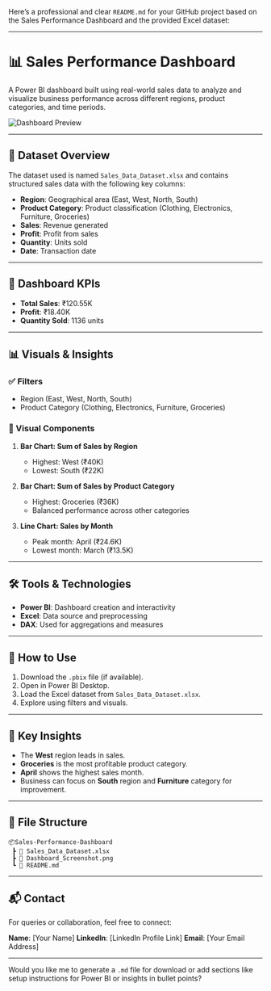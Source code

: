 Here’s a professional and clear `README.md` for your GitHub project based on the Sales Performance Dashboard and the provided Excel dataset:

---

# 📊 Sales Performance Dashboard

A Power BI dashboard built using real-world sales data to analyze and visualize business performance across different regions, product categories, and time periods.

![Dashboard Preview](b6fb1a97-22be-4648-952f-a13912eb96ec.png)

---

## 📁 Dataset Overview

The dataset used is named `Sales_Data_Dataset.xlsx` and contains structured sales data with the following key columns:

* **Region**: Geographical area (East, West, North, South)
* **Product Category**: Product classification (Clothing, Electronics, Furniture, Groceries)
* **Sales**: Revenue generated
* **Profit**: Profit from sales
* **Quantity**: Units sold
* **Date**: Transaction date

---

## 🎯 Dashboard KPIs

* **Total Sales**: ₹120.55K
* **Profit**: ₹18.40K
* **Quantity Sold**: 1136 units

---

## 📊 Visuals & Insights

### ✅ Filters

* Region (East, West, North, South)
* Product Category (Clothing, Electronics, Furniture, Groceries)

### 📌 Visual Components

1. **Bar Chart: Sum of Sales by Region**

   * Highest: West (₹40K)
   * Lowest: South (₹22K)

2. **Bar Chart: Sum of Sales by Product Category**

   * Highest: Groceries (₹36K)
   * Balanced performance across other categories

3. **Line Chart: Sales by Month**

   * Peak month: April (₹24.6K)
   * Lowest month: March (₹13.5K)

---

## 🛠 Tools & Technologies

* **Power BI**: Dashboard creation and interactivity
* **Excel**: Data source and preprocessing
* **DAX**: Used for aggregations and measures

---

## 🚀 How to Use

1. Download the `.pbix` file (if available).
2. Open in Power BI Desktop.
3. Load the Excel dataset from `Sales_Data_Dataset.xlsx`.
4. Explore using filters and visuals.

---

## 📌 Key Insights

* The **West** region leads in sales.
* **Groceries** is the most profitable product category.
* **April** shows the highest sales month.
* Business can focus on **South** region and **Furniture** category for improvement.

---

## 📂 File Structure

```
📦Sales-Performance-Dashboard
 ┣ 📄 Sales_Data_Dataset.xlsx
 ┣ 📄 Dashboard_Screenshot.png
 ┗ 📄 README.md
```

---

## 📬 Contact

For queries or collaboration, feel free to connect:

**Name**: \[Your Name]
**LinkedIn**: \[LinkedIn Profile Link]
**Email**: \[Your Email Address]

---

Would you like me to generate a `.md` file for download or add sections like setup instructions for Power BI or insights in bullet points?
